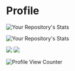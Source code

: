 # Profile

![Your Repository's Stats](https://github-readme-stats.vercel.app/api?username=williamhnyohei&show_icons=true&theme=radical)

![Your Repository's Stats](https://github-readme-stats.vercel.app/api/top-langs/?username=williamhnyohei&theme=radical)

<div>
  <a href="https://www.linkedin.com/in/william-hideki-nishijima-yohei-a60a5b226/" target="_blank"><img src="https://img.shields.io/badge/-LinkedIn-%230077B5?style=for-the-badge&logo=linkedin&logoColor=white" target="_blank"></a>
  <a href = "mailto:williamhnyohei@gmail.com"><img src="https://img.shields.io/badge/-Gmail-%23333?style=for-the-badge&logo=gmail&logoColor=white" target="_blank">    </a>
</div>

![Profile View Counter](https://komarev.com/ghpvc/?username=williamhnyohei)
